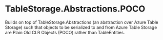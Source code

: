 # TableStorage.Abstractions.POCO
Builds on top of TableStorage.Abstractions (an abstraction over Azure Table Storage) such that objects to be serialized to and from Azure Table Storage are Plain Old CLR Objects (POCO) rather than TableEntities.
